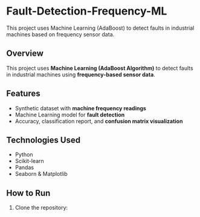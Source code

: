 # Fault-Detection-Frequency-ML
This project uses Machine Learning (AdaBoost) to detect faults in industrial machines based on frequency sensor data.

## Overview  
This project uses **Machine Learning (AdaBoost Algorithm)** to detect faults in industrial machines using **frequency-based sensor data**.  

## Features  
- Synthetic dataset with **machine frequency readings**  
- Machine Learning model for **fault detection**  
- Accuracy, classification report, and **confusion matrix visualization**  

## Technologies Used  
- Python  
- Scikit-learn  
- Pandas  
- Seaborn & Matplotlib  

## How to Run  
1. Clone the repository:  
